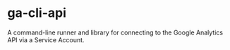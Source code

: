 # ga-cli-api
A command-line runner and library for connecting to the Google Analytics API via a Service Account.
